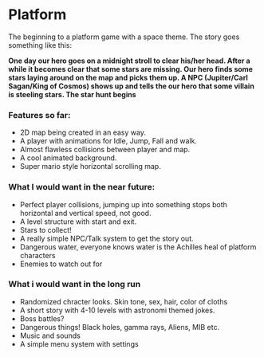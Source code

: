 Platform
==========

The beginning to a platform game with a space theme. The story goes something like this:

**One day our hero goes on a midnight stroll to clear his/her head. After a while it becomes clear that some stars are missing. Our hero finds some stars laying around on the map and picks them up. A NPC (Jupiter/Carl Sagan/King of Cosmos) shows up and tells the our hero that some villain is steeling stars. The star hunt begins**

### Features so far:
* 2D map being created in an easy way.
* A player with animations for Idle, Jump, Fall and walk.
* Almost flawless collisions between player and map.
* A cool animated background.
* Super mario style horizontal scrolling map.

### What I would want in the near future:
* Perfect player collisions, jumping up into something stops both horizontal and vertical speed, not good.
* A level structure with start and exit.
* Stars to collect!
* A really simple NPC/Talk system to get the story out.
* Dangerous water, everyone knows water is the Achilles heal of platform characters
* Enemies to watch out for

### What i would want in the long run
* Randomized chracter looks. Skin tone, sex, hair, color of cloths
* A short story with 4-10 levels with astronomi themed jokes.
* Boss battles?
* Dangerous things! Black holes, gamma rays, Aliens, MIB etc.
* Music and sounds
* A simple menu system with settings
